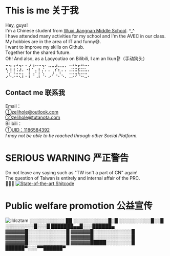 # This is me 关于我
Hey, guys! \
I'm a Chinese student from [Wuxi Jiangnan Middle School](https://jiangnan.wxeic.cn/). ^_^ \
I have attended many activities for my school and I'm the AVEC in our class.\
My hobbies are in the area of IT and funny😅.\
I want to improve my skills on Github. \
Together for the shared future.\
Oh! And also, as a Laoyoutiao on Bilibili, I am an Ikun🤩!（手动狗头）\
⠤⢤⢠⠴⢤⠄⠄⡰⢰⠤⠤⢤⠄⣀⣀⣰⣀⣀⡀⠠⠴⠦⡤⠶⠤⠄\
⢣⢸⢸⠨⠼⠄⠐⡇⠁⡄⡇⡌⠄⠄⢀⠎⢆⠄⠄⠠⠭⠭⡯⠭⠥⠄\
⡠⠣⡨⠭⢍⡇⠄⡇⠘⢀⡇⠘⠄⡠⠊⠐⠌⠢⡀⢈⡩⠝⠙⠭⣉⠄
## Contact me 联系我
Email：\
①zelihole@outlook.com\
②zelihole@tutanota.com\
Bilibili：\
①[UID：1186584392](https://space.bilibili.com/1186584392)\
_I may not be able to be reached through other Social Platform._
# SERIOUS WARNING 严正警告
Do not leave any saying such as "TW isn't a part of CN" again!\
The question of Taiwan is entirely and internal affair of the PRC.\
🤭🤭🤭
[![State-of-the-art Shitcode](https://img.shields.io/static/v1?label=State-of-the-art&message=Shitcode&color=7B5804)](https://github.com/trekhleb/state-of-the-art-shitcode)
# Public welfare promotion 公益宣传
![lldcztam](https://i2.100024.xyz/2023/06/08/129p8t1.webp)
░░░░░░░░░░░ ██
░░░░░░░░░░░█░█
░░░░░░░░░░█░░█
░░░░░░░░░█░░░█
███████▄▄█░░░██████▄
▓▓▓▓▓▓█░░░░░░░░░░░░█
▓▓▓▓▓▓█░░░░░░░░░░░░█
▓▓▓▓▓▓█░░░░░░░░░░░░█
▓▓▓▓▓▓█░░░░░░░░░░░░█
▓▓▓▓▓▓█░░░░░░░░░░░░█
▓▓▓▓▓▓█████░░░░░░░░█
██████▀░░░▀▀██████▀
